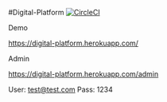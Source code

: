 #Digital-Platform  [![CircleCI](https://circleci.com/gh/circleci/circleci-docs.svg?style=svg)](https://app.circleci.com/pipelines/github/Pedrioko/Digital-Platform)

Demo 

https://digital-platform.herokuapp.com/

Admin

https://digital-platform.herokuapp.com/admin

User: test@test.com
Pass: 1234